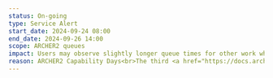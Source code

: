 ```yaml
---
status: On-going
type: Service Alert
start_date: 2024-09-24 08:00  
end_date: 2024-09-26 14:00
scope: ARCHER2 queues
impact: Users may observe slightly longer queue times for other work while some nodes are reserved for the Capability QoS.
reason: ARCHER2 Capability Days<br>The third <a href="https://docs.archer2.ac.uk/user-guide/scheduler/#capability-days">ARCHER2 Capability Days</a> session will run from 24-26 September 2024.
---
```


